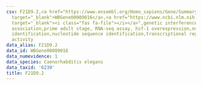 ```yaml
---
csv: F21D9.2,<a href="https://www.ensembl.org/Homo_sapiens/Gene/Summary?db=core;g=WBGene00009016"
  target="_blank">WBGene00009016</a>,<a href="https://www.ncbi.nlm.nih.gov/pubmed/30894454"
  target="_blank"><i class="fas fa-file"></i></a>",genetic interference,functional
  association,prime adult stage, RNA-seq assay, hsf-1 overexpression,nucleotide sequence
  identification,nucleotide sequence identification,transcriptional regulation,up-regulates
  activity
data_alias: F21D9.2
data_id: WBGene00009016
data_numevidence: 1
data_species: Caenorhabditis elegans
data_taxid: '6239'
title: F21D9.2
---
```

